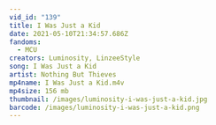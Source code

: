 ```yaml
---
vid_id: "139"
title: I Was Just a Kid
date: 2021-05-10T21:34:57.686Z
fandoms:
  - MCU
creators: Luminosity, LinzeeStyle
song: I Was Just a Kid
artist: Nothing But Thieves
mp4name: I Was Just a Kid.m4v
mp4size: 156 mb
thumbnail: /images/luminosity-i-was-just-a-kid.jpg
barcode: /images/luminosity-i-was-just-a-kid.png
---
```

